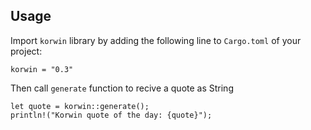 ## Usage
Import `korwin` library by adding the following line to `Cargo.toml` of your project:

	korwin = "0.3"
Then call `generate` function to recive a quote as String

	let quote = korwin::generate();
	println!("Korwin quote of the day: {quote}");
